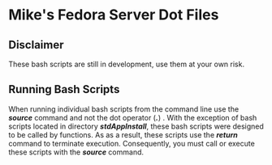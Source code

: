 

# Mike's Fedora Server Dot Files



## Disclaimer

These bash scripts are still in development, use them at your own risk.



## Running Bash Scripts



When running individual bash scripts from the command line use the ***source*** command and not the dot operator (***.***) .  With the exception of bash scripts located in directory ***stdAppInstall***, these bash scripts were designed to be called by functions. As as a result, these scripts use the ***return*** command to terminate execution. Consequently, you must call or execute these scripts with the ***source*** command.

